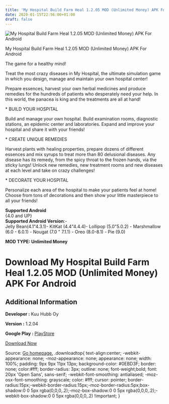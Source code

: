 ```yaml
---
title: 'My Hospital Build Farm Heal 1.2.05 MOD (Unlimited Money) APK For Android'
date: 2020-01-15T22:56:00+01:00
draft: false
---
```


![My Hospital Build Farm Heal 1.2.05 MOD (Unlimited Money) APK For Android](https://i0.wp.com/apkhome.net/wp-content/uploads/2020/01/My-Hospital-Build-Farm-Heal-1.2.05-MOD-Unlimited-Money.png "My Hospital Build Farm Heal 1.2.05 MOD (Unlimited Money) APK For Android")

  

My Hospital Build Farm Heal 1.2.05 MOD (Unlimited Money) APK For Android

The game for a healthy mind!

Treat the most crazy diseases in My Hospital, the ultimate simulation game in which you design, manage and maintain your own hospital center!

Prepare essences, harvest your own herbal medicines and produce remedies for the hundreds of patients who desperately need your help. In this world, the panacea is king and the treatments are all at hand!

\* BUILD YOUR HOSPITAL

Build and manage your own hospital. Build examination rooms, diagnostic stations, an epidemic center and laboratories. Expand and improve your hospital and share it with your friends!

\* CREATE UNIQUE REMEDIES

Harvest plants with healing properties, prepare dozens of different essences and mix syrups to treat more than 80 delusional diseases. Any disease has its remedy, from the spicy throat to the frozen hands, via the sticky lungs! Unlock new remedies, new treatment rooms and new diseases at each level and take on crazy challenges!

\* DECORATE YOUR HOSPITAL

Personalize each area of the hospital to make your patients feel at home! Choose from tons of decorations and then show your little masterpiece to all your friends!

**Supported Android**  
{4.0 and UP}  
**Supported Android Version**:-  
Jelly Bean(4.1"4.3.1)- KitKat (4.4"4.4.4)- Lollipop (5.0"5.0.2) - Marshmallow (6.0 - 6.0.1) - Nougat (7.0 " 7.1.1) - Oreo (8.0-8.1) - Pie (9.0)

**MOD TYPE: Unlimited Money**

Download My Hospital Build Farm Heal 1.2.05 MOD (Unlimited Money) APK For Android
=================================================================================

Additional Information
----------------------

**Developer :** Kuu Hubb Oy

**Version :** 1.2.04

**Google Play :** [PlayStore](https://play.google.com/store/apps/details?id=com.cherrypickgames.myhospital)

  

[Download Now](https://store4app.co/post/my-hospital-build-farm-heal-1-2-05-mod-unlimited-money-apk-for-android_1579112140)

  
Source: [Go homepage.](https://store4app.co/post/my-hospital-build-farm-heal-1-2-05-mod-unlimited-money-apk-for-android_1579112140) .downloadtop{ text-align:center; -webkit-appearance: none; -moz-appearance: none; appearance: none; width: 100%; padding: 9px 9px 11px 13px; background-color: #0EBD3F; border: none; color:#fff; border-radius: 3px; outline: none; font-weight;bold; font: 20px 'Open Sans', sans-serif; -webkit-font-smoothing: antialiased; -moz-osx-font-smoothing: grayscale; color: #fff; cursor: pointer; border-radius:15px;-webkit-border-radius:15px;-moz-border-radius:5px;box-shadow:0 0 5px rgba(0,0,0,.2);-moz-box-shadow:0 0 5px rgba(0,0,0,.2);-webkit-box-shadow:0 0 5px rgba(0,0,0,.2) !important; }